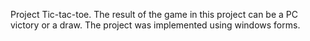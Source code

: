 Project Tic-tac-toe. 
The result of the game in this project can be a PC victory or a draw.
The project was implemented using windows forms.
